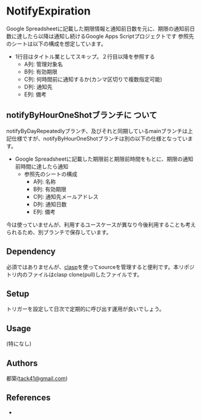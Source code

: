 # NotifyExpiration
Google Spreadsheetに記載した期限情報と通知前日数を元に、期限の通知前日数に達したら以降は通知し続けるGoogle Apps Scriptプロジェクトです
参照先のシートは以下の構成を想定しています。

* 1行目はタイトル業としてスキップ。２行目以降を参照する
  * A列: 管理対象名
  * B列: 有効期限
  * C列: 何時間前に通知するか(カンマ区切りで複数指定可能)
  * D列: 通知先
  * E列: 備考

## notifyByHourOneShotブランチに  ついて
notifyByDayRepeatedlyブランチ、及びそれと同期しているmainブランチは上記仕様ですが、notifyByHourOneShotブランチは別の以下の仕様となっています。
* Google Spreadsheetに記載した期限前と期限前時間をもとに、期限の通知前時間に達したら通知
  * 参照先のシートの構成
    * A列: 名称
    * B列: 有効期限
    * C列: 通知先メールアドレス
    * D列: 通知日数
    * E列: 備考

今は使っていませんが、利用するユースケースが異なり今後利用することも考えられるため、別ブランチで保存しています。

## Dependency
必須ではありませんが、[clasp](https://github.com/google/clasp)を使ってsourceを管理すると便利です。本リポジトリ内のファイルはclasp clone(pull)したファイルです。

## Setup
トリガーを設定して日次で定期的に呼び出す運用が良いでしょう。

## Usage
(特になし)

## Authors
都築(tack41@gmail.com)

## References
* 